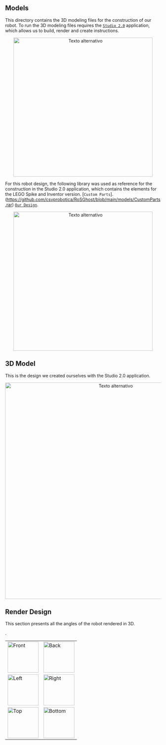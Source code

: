 ## Models
This directory contains the 3D modeling files for the construction of our robot.  To run the 3D modeling files requires the [`Studio 2.0`](https://www.bricklink.com/v3/studio/download.page) application, which allows us to build, render and create instructions.

<div style="text-align: center;">
  <img src="https://github.com/csvprobotica/RoSGhost/blob/main/models/Studio2.0.png" alt="Texto alternativo" width="450"/>
</div>

For this robot design, the following library was used as reference for the construction in the Studio 2.0 application, which contains the elements for the LEGO Spike and Inventor version. [`Custom Parts`].(https://github.com/csvprobotica/RoSGhost/blob/main/models/CustomParts.rar) [`Our Design`](https://github.com/csvprobotica/RoSGhost/blob/main/models/3D_MODEL_ROSGHOST.io).

<div style="text-align: center;">
  <img src="https://github.com/csvprobotica/RoSGhost/blob/main/models/CustomParts.png" alt="Texto alternativo" width="450"/>
</div>


## 3D Model
This is the design we created ourselves with the Studio 2.0 application.

<div style="text-align: center;">
  <img src="https://github.com/csvprobotica/RoSGhost/blob/main/models/3D_Model_View.jpg" alt="Texto alternativo" width="700"/>
</div>

## Render Design
This section presents all the angles of the robot rendered in 3D.

<table>
  <tr>
    <td><img src="https://github.com/csvprobotica/RoSGhost/blob/main/models/v3/Front.jpg" alt="Front" width="100"/></td>
    <td><img src="https://github.com/csvprobotica/RoSGhost/blob/main/models/v3/Back.jpg" alt="Back" width="100"/></td>
  </tr>
  <tr>
    <td><img src="https://github.com/csvprobotica/RoSGhost/blob/main/models/v3/Left.jpg" alt="Left" width="100"/></td>
    <td><img src="https://github.com/csvprobotica/RoSGhost/blob/main/models/v3/Right.jpg" alt="Right" width="100"/></td>
  </tr>
  <tr>
    <td><img src="https://github.com/csvprobotica/RoSGhost/blob/main/models/v3/Top.jpg" alt="Top" width="100"/></td>
    <td><img src="https://github.com/csvprobotica/RoSGhost/blob/main/models/v3/Bottom.jpg" alt="Bottom" width="100"/></td>.
  </tr>
</table>

